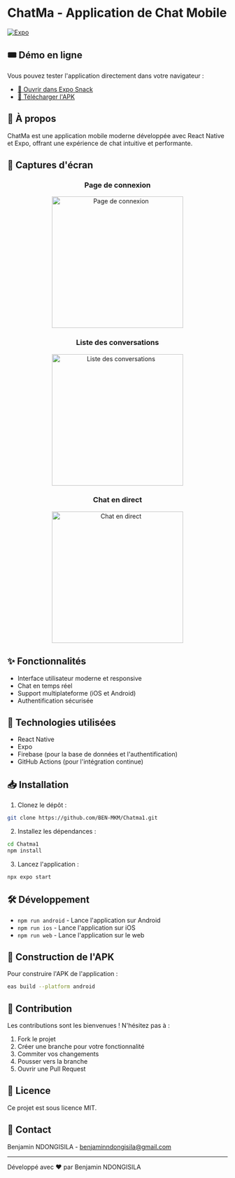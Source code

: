 # ChatMa - Application de Chat Mobile

[![Expo](https://img.shields.io/badge/Essayer%20sur-Expo-%23000020)](https://snack.expo.dev/@benmkm/chatma1)

## 🎟️ Démo en ligne
Vous pouvez tester l'application directement dans votre navigateur :
- [📱 Ouvrir dans Expo Snack](https://snack.expo.dev/@benmkm/chatma1)
- [📲 Télécharger l'APK](https://github.com/BEN-MKM/Chatma1/releases/latest)

## 📱 À propos
ChatMa est une application mobile moderne développée avec React Native et Expo, offrant une expérience de chat intuitive et performante.

## 📸 Captures d'écran

<div align="center">

### Page de connexion
<img src=".github/images/login.png" alt="Page de connexion" width="300"/>

### Liste des conversations
<img src=".github/images/conversations.png" alt="Liste des conversations" width="300"/>

### Chat en direct
<img src=".github/images/chat.png" alt="Chat en direct" width="300"/>

</div>

## ✨ Fonctionnalités
- Interface utilisateur moderne et responsive
- Chat en temps réel
- Support multiplateforme (iOS et Android)
- Authentification sécurisée

## 🚀 Technologies utilisées
- React Native
- Expo
- Firebase (pour la base de données et l'authentification)
- GitHub Actions (pour l'intégration continue)

## 📥 Installation

1. Clonez le dépôt :
```bash
git clone https://github.com/BEN-MKM/Chatma1.git
```

2. Installez les dépendances :
```bash
cd Chatma1
npm install
```

3. Lancez l'application :
```bash
npx expo start
```

## 🛠️ Développement
- `npm run android` - Lance l'application sur Android
- `npm run ios` - Lance l'application sur iOS
- `npm run web` - Lance l'application sur le web

## 📱 Construction de l'APK
Pour construire l'APK de l'application :
```bash
eas build --platform android
```

## 🤝 Contribution
Les contributions sont les bienvenues ! N'hésitez pas à :
1. Fork le projet
2. Créer une branche pour votre fonctionnalité
3. Commiter vos changements
4. Pousser vers la branche
5. Ouvrir une Pull Request

## 📄 Licence
Ce projet est sous licence MIT.

## 👤 Contact
Benjamin NDONGISILA - [benjaminndongisila@gmail.com](mailto:benjaminndongisila@gmail.com)

---
Développé avec ❤️ par Benjamin NDONGISILA